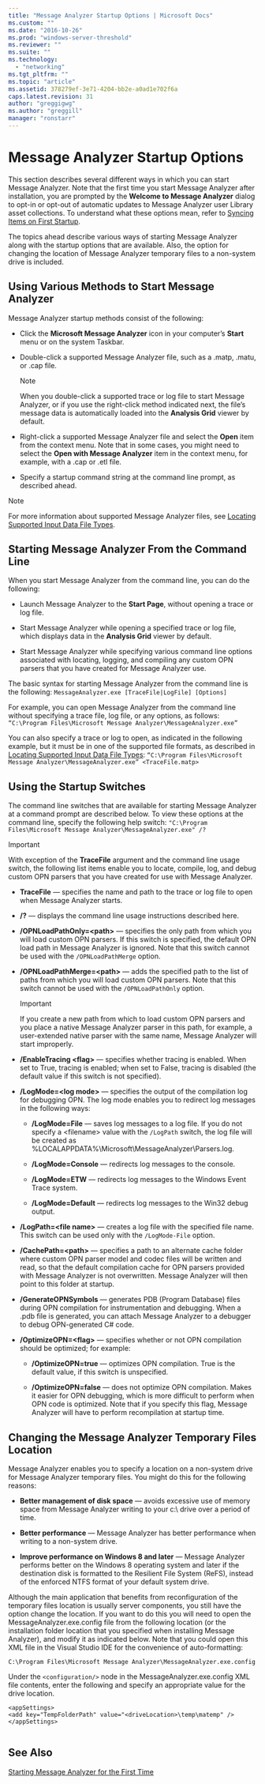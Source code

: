 ```yaml
---
title: "Message Analyzer Startup Options | Microsoft Docs"
ms.custom: ""
ms.date: "2016-10-26"
ms.prod: "windows-server-threshold"
ms.reviewer: ""
ms.suite: ""
ms.technology: 
  - "networking"
ms.tgt_pltfrm: ""
ms.topic: "article"
ms.assetid: 378279ef-3e71-4204-bb2e-a0ad1e702f6a
caps.latest.revision: 31
author: "greggigwg"
ms.author: "greggill"
manager: "ronstarr"
---
```

# Message Analyzer Startup Options
This section describes several different ways in which you can start Message Analyzer. Note that the first time you start Message Analyzer after installation, you are prompted by the **Welcome to Message Analyzer** dialog to opt-in or opt-out of automatic updates to Message Analyzer user Library asset collections. To understand what these options mean, refer to [Syncing Items on First Startup](syncing-items-on-first-startup.md).  
  
 The topics ahead describe various ways of starting Message Analyzer along with the startup options that are available. Also, the option for changing the location of Message Analyzer temporary files to a non-system drive is included.  
  
## Using Various Methods to Start Message Analyzer  
 Message Analyzer startup methods consist of the following:  
  
-   Click the **Microsoft Message Analyzer** icon in your computer’s **Start** menu or on the system Taskbar.  
  
-   Double-click a supported Message Analyzer file, such as a .matp, .matu, or .cap file.  
  
    > [!NOTE]
    >  When you double-click a supported trace or log file to start Message Analyzer, or if you use the right-click method indicated next, the file’s message data is automatically loaded into the **Analysis Grid** viewer by default.  
  
-   Right-click a supported Message Analyzer file and select the **Open** item from the context menu. Note that in some cases, you might need to select the **Open with Message Analyzer** item in the context menu, for example, with a .cap or .etl file.  
  
-   Specify a startup command string at the command line prompt, as described ahead.  
  
> [!NOTE]
>  For more information about supported Message Analyzer files, see [Locating Supported Input Data File Types](locating-supported-input-data-file-types.md).  
  
## Starting Message Analyzer From the Command Line  
 When you start Message Analyzer from the command line, you can do the following:  
  
-   Launch Message Analyzer to the **Start Page**, without opening a trace or log file.  
  
-   Start Message Analyzer while opening a specified trace or log file, which displays data in the **Analysis Grid** viewer by default.  
  
-   Start Message Analyzer while specifying various command line options associated with locating, logging, and compiling any custom OPN parsers that you have created for Message Analyzer use.  
  
 The basic syntax for starting Message Analyzer from the command line is the following:  `MessageAnalyzer.exe [TraceFile|LogFile] [Options]`  
  
 For example, you can open Message Analyzer from the command line without specifying a trace file, log file, or any options, as follows:  `“C:\Program Files\Microsoft Message Analyzer\MessageAnalyzer.exe”`  
  
 You can also specify a trace or log to open, as indicated in the following example, but it must be in one of the supported file formats, as described in [Locating Supported Input Data File Types](locating-supported-input-data-file-types.md):   `“C:\Program Files\Microsoft Message Analyzer\MessageAnalyzer.exe” <TraceFile.matp>`  
  
## Using the Startup Switches  
 The command line switches that are available for starting Message Analyzer at a command prompt are described below. To view these options at the command line, specify the following help switch:  `"C:\Program Files\Microsoft Message Analyzer\MessageAnalyzer.exe" /?`  
  
> [!IMPORTANT]
>  With exception of the **TraceFile** argument and the command line usage switch, the following list items enable you to locate, compile, log, and debug custom OPN parsers that you have created for use with Message Analyzer.  
  
-   **TraceFile** — specifies the name and path to the trace or log file to open when Message Analyzer starts.  
  
-   **/?** — displays the command line usage instructions described here.  
  
-   **/OPNLoadPathOnly=\<path>** — specifies the only path from which you will load custom OPN parsers. If this switch is specified, the default OPN load path in Message Analyzer is ignored. Note that this switch cannot be used with the `/OPNLoadPathMerge` option.  
  
-   **/OPNLoadPathMerge=\<path>** — adds the specified path to the list of paths from which you will load custom OPN parsers. Note that this switch cannot be used with the `/OPNLoadPathOnly` option.  
  
    > [!IMPORTANT]
    >  If you create a new path from which to load custom OPN parsers and you place a native Message Analyzer parser in this path, for example, a user-extended native parser with the same name, Message Analyzer will start improperly.  
  
-   **/EnableTracing \<flag>** — specifies whether tracing is enabled. When set to True, tracing is enabled; when set to False, tracing is disabled (the default value if this switch is not specified).  
  
-   **/LogMode=\<log mode>** — specifies the output of the compilation log for debugging OPN. The log mode enables you to redirect log messages in the following ways:  
  
    -   **/LogMode=File** — saves log messages to a log file. If you do not specify a \<filename> value with the `/LogPath` switch, the log file will be created as %LOCALAPPDATA%\Microsoft\MessageAnalyzer\Parsers.log.  
  
    -   **/LogMode=Console** — redirects log messages to the console.  
  
    -   **/LogMode=ETW** — redirects log messages to the Windows Event Trace system.  
  
    -   **/LogMode=Default** — redirects log messages to the Win32 debug output.  
  
-   **/LogPath=\<file name>** — creates a log file with the specified file name. This switch can be used only with the `/LogMode-File` option.  
  
-   **/CachePath=\<path>** — specifies a path to an alternate cache folder where custom OPN parser model and codec files will be written and read, so that the default compilation cache for OPN parsers provided with Message Analyzer is not overwritten. Message Analyzer will then point to this folder at startup.  
  
-   **/GenerateOPNSymbols** — generates PDB (Program Database) files during OPN compilation for instrumentation and debugging. When a .pdb file is generated, you can attach Message Analyzer to a debugger to debug OPN-generated C# code.  
  
-   **/OptimizeOPN=\<flag>** — specifies whether or not OPN compilation should be optimized; for example:  
  
    -   **/OptimizeOPN=true** — optimizes OPN compilation. True is the default value, if this switch is unspecified.  
  
    -   **/OptimizeOPN=false** — does not optimize OPN compilation. Makes it easier for OPN debugging, which is more difficult to perform when OPN code is optimized. Note that if you specify this flag, Message Analyzer will have to perform recompilation at startup time.  
  
## Changing the Message Analyzer Temporary Files Location  
 Message Analyzer enables you to specify a location on a non-system drive for Message Analyzer temporary files. You might do this for the following reasons:  
  
-   **Better management of disk space** — avoids excessive use of memory space from Message Analyzer writing to your c:\ drive over a period of time.  
  
-   **Better performance** — Message Analyzer has better performance when writing to a non-system drive.  
  
-   **Improve performance on Windows 8 and later** — Message Analyzer performs better on the Windows 8 operating system and later if the destination disk is formatted to the Resilient File System (ReFS), instead of the enforced NTFS format of your default system drive.  
  
 Although the main application that benefits from reconfiguration of the temporary files location is usually server components, you still have the option change the location. If you want to do this you will need to open the MessageAnalyzer.exe.config file from the following location (or the installation folder location that you specified when installing Message Analyzer), and modify it as indicated below. Note that you could open this XML file in the Visual Studio IDE for the convenience of auto-formatting:  
  
 `C:\Program Files\Microsoft Message Analyzer\MessageAnalyzer.exe.config`  
  
 Under the `<configuration/>` node in the MessageAnalyzer.exe.config XML file contents, enter the following and specify an appropriate value for  the drive location.  
  
```  
<appSettings>    
<add key="TempFolderPath" value="<driveLocation>\temp\matemp" />   
</appSettings>  
  
```  
  
## See Also  
 [Starting Message Analyzer for the First Time](installing-and-upgrading-message-analyzer.md#BKMK_StartingMAFirstTime)